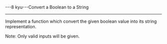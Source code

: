 ---8 kyu---Convert a Boolean to a String

---

Implement a function which convert the given boolean value into its string representation.

Note: Only valid inputs will be given.
